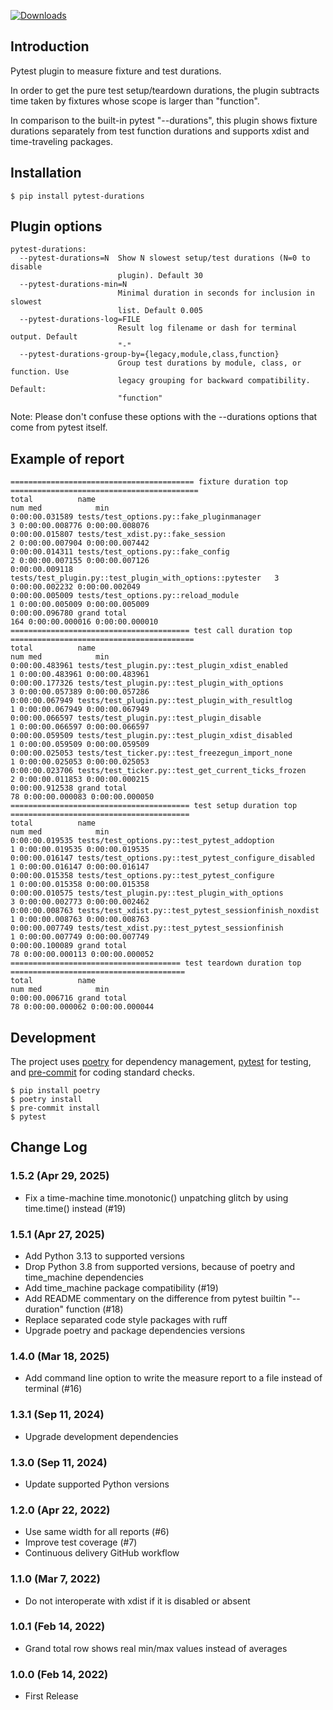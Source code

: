 [![Downloads](https://pepy.tech/badge/pytest-durations/month)](https://pepy.tech/project/pytest-durations)

## Introduction

Pytest plugin to measure fixture and test durations.

In order to get the pure test setup/teardown durations, the plugin subtracts time taken by fixtures whose scope
is larger than "function".

In comparison to the built-in pytest "--durations", this plugin shows fixture durations separately from test function
durations and supports xdist and time-traveling packages.

## Installation

```shell
$ pip install pytest-durations
```

## Plugin options

```text
pytest-durations:
  --pytest-durations=N  Show N slowest setup/test durations (N=0 to disable
                        plugin). Default 30
  --pytest-durations-min=N
                        Minimal duration in seconds for inclusion in slowest
                        list. Default 0.005
  --pytest-durations-log=FILE
                        Result log filename or dash for terminal output. Default
                        "-"
  --pytest-durations-group-by={legacy,module,class,function}
                        Group test durations by module, class, or function. Use
                        legacy grouping for backward compatibility. Default:
                        "function"
```

Note: Please don't confuse these options with the --durations options that come from pytest itself.

## Example of report

```text
========================================= fixture duration top ==========================================
total          name                                                     num med            min
0:00:00.031589 tests/test_options.py::fake_pluginmanager                  3 0:00:00.008776 0:00:00.008076
0:00:00.015807 tests/test_xdist.py::fake_session                          2 0:00:00.007904 0:00:00.007442
0:00:00.014311 tests/test_options.py::fake_config                         2 0:00:00.007155 0:00:00.007126
0:00:00.009118 tests/test_plugin.py::test_plugin_with_options::pytester   3 0:00:00.002232 0:00:00.002049
0:00:00.005009 tests/test_options.py::reload_module                       1 0:00:00.005009 0:00:00.005009
0:00:00.096780 grand total                                              164 0:00:00.000016 0:00:00.000010
======================================== test call duration top =========================================
total          name                                                     num med            min
0:00:00.483961 tests/test_plugin.py::test_plugin_xdist_enabled            1 0:00:00.483961 0:00:00.483961
0:00:00.177326 tests/test_plugin.py::test_plugin_with_options             3 0:00:00.057389 0:00:00.057286
0:00:00.067949 tests/test_plugin.py::test_plugin_with_resultlog           1 0:00:00.067949 0:00:00.067949
0:00:00.066597 tests/test_plugin.py::test_plugin_disable                  1 0:00:00.066597 0:00:00.066597
0:00:00.059509 tests/test_plugin.py::test_plugin_xdist_disabled           1 0:00:00.059509 0:00:00.059509
0:00:00.025053 tests/test_ticker.py::test_freezegun_import_none           1 0:00:00.025053 0:00:00.025053
0:00:00.023706 tests/test_ticker.py::test_get_current_ticks_frozen        2 0:00:00.011853 0:00:00.000215
0:00:00.912538 grand total                                               78 0:00:00.000083 0:00:00.000050
======================================== test setup duration top ========================================
total          name                                                     num med            min
0:00:00.019535 tests/test_options.py::test_pytest_addoption               1 0:00:00.019535 0:00:00.019535
0:00:00.016147 tests/test_options.py::test_pytest_configure_disabled      1 0:00:00.016147 0:00:00.016147
0:00:00.015358 tests/test_options.py::test_pytest_configure               1 0:00:00.015358 0:00:00.015358
0:00:00.010575 tests/test_plugin.py::test_plugin_with_options             3 0:00:00.002773 0:00:00.002462
0:00:00.008763 tests/test_xdist.py::test_pytest_sessionfinish_noxdist     1 0:00:00.008763 0:00:00.008763
0:00:00.007749 tests/test_xdist.py::test_pytest_sessionfinish             1 0:00:00.007749 0:00:00.007749
0:00:00.100089 grand total                                               78 0:00:00.000113 0:00:00.000052
====================================== test teardown duration top =======================================
total          name                                                     num med            min
0:00:00.006716 grand total                                               78 0:00:00.000062 0:00:00.000044
```

## Development

The project uses [poetry](https://python-poetry.org/) for dependency management, [pytest](https://pytest.org/) for
testing, and [pre-commit](https://pre-commit.com/) for coding standard checks.

```shell
$ pip install poetry
$ poetry install
$ pre-commit install
$ pytest
```

## Change Log

### 1.5.2 (Apr 29, 2025)

* Fix a time-machine time.monotonic() unpatching glitch by using time.time() instead (#19)

### 1.5.1 (Apr 27, 2025)

* Add Python 3.13 to supported versions
* Drop Python 3.8 from supported versions, because of poetry and time_machine dependencies
* Add time_machine package compatibility (#19)
* Add README commentary on the difference from pytest builtin "--duration" function (#18)
* Replace separated code style packages with ruff
* Upgrade poetry and package dependencies versions

### 1.4.0 (Mar 18, 2025)

* Add command line option to write the measure report to a file instead of terminal (#16)

### 1.3.1 (Sep 11, 2024)

* Upgrade development dependencies

### 1.3.0 (Sep 11, 2024)

* Update supported Python versions

### 1.2.0 (Apr 22, 2022)

* Use same width for all reports (#6)
* Improve test coverage (#7)
* Continuous delivery GitHub workflow

### 1.1.0 (Mar 7, 2022)

* Do not interoperate with xdist if it is disabled or absent

### 1.0.1 (Feb 14, 2022)

* Grand total row shows real min/max values instead of averages

### 1.0.0 (Feb 14, 2022)
 
* First Release
